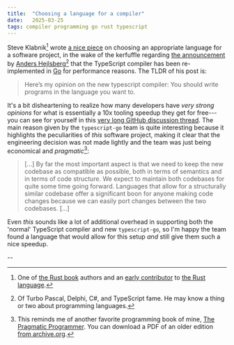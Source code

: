 ```yaml
---
title:  "Choosing a language for a compiler"
date:   2025-03-25
tags: compiler programming go rust typescript
---
```


Steve Klabnik[^1] wrote [a nice piece](https://steveklabnik.com/writing/choosing-languages/) on choosing an appropriate language for a software project, in the wake of the kerfuffle regarding [the announcement](https://devblogs.microsoft.com/typescript/typescript-native-port/) by [Anders Hejlsberg](https://en.wikipedia.org/wiki/Anders_Hejlsberg)[^2] that the TypeScript compiler has been re-implemented in [Go](https://en.wikipedia.org/wiki/Go_(programming_language)) for performance reasons. The TLDR of his post is:

> Here’s my opinion on the new typescript compiler:
> You should write programs in the language you want to.

It's a bit disheartening to realize how many developers have _very strong opinions_ for what is essentially a 10x tooling speedup they get for free---you can see for yourself in this [very long GitHub discussion thread](https://github.com/microsoft/typescript-go/discussions/411). The main reason given by the `typescript-go` team is quite interesting because it highlights the peculiarities of _this_ software project, making it clear that the engineering decision was not made lightly and the team was just being economical and _pragmatic_[^3]:

> [...] By far the most important aspect is that we need to keep the new codebase as compatible as possible, both in terms of semantics and in terms of code structure. We expect to maintain both codebases for quite some time going forward. Languages that allow for a structurally similar codebase offer a significant boon for anyone making code changes because we can easily port changes between the two codebases. [...]

Even _this_ sounds like a lot of additional overhead in supporting both the 'normal' TypeScript compiler and new `typescript-go`, so I'm happy the team found a language that would allow for this setup _and_ still give them such a nice speedup.

--

[^1]: One of [the Rust book](https://doc.rust-lang.org/book/) authors and an [early contributor](https://github.com/steveklabnik) to [the Rust language](https://github.com/rust-lang/rust).

[^2]: Of Turbo Pascal, Delphi, C#, and TypeScript fame. He may know a thing or two about programming languages.

[^3]: This reminds me of another favorite programming book of mine, [The Pragmatic Programmer](https://pragprog.com/titles/tpp20/the-pragmatic-programmer-20th-anniversary-edition/). You can download a PDF of an older edition [from archive.org](https://archive.org/details/AndrewHuntDavidThomasThePragmaticProgrammerFromJourneymanToMasterAddisonWesleyLongman2000/).